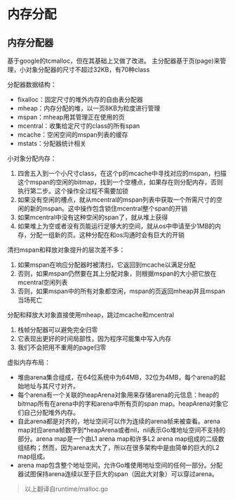 # 内存分配

## 内存分配器
基于google的tcmalloc，但在其基础上又做了改进。
主分配器基于页(page)来管理，小对象分配器的尺寸不超过32KB，有70种class

分配器数据结构：
- fixalloc：固定尺寸的堆外内存的自由表分配器
- mheap：内存分配的堆，以一页8KB为粒度进行管理
- mspan：mheap用其管理正在使用的页
- mcentral：收集给定尺寸的class的所有span
- mcache：空闲空间的mspan列表的缓存
- mstats：分配器统计相关

小对象分配内存：
1. 四舍五入到一个小尺寸class，在这个p的mcache中寻找对应的mspan，扫描这个mspan的空闲的bitmap，找到一个空槽点，如果存在则分配内存，否则执行第二步。这个操作全过程不需要加锁
2. 如果没有空闲的槽点，就从mcentral的mspan列表中获取一个所需尺寸的空闲的新的mspan。这中操作包含锁住mcentral整个span的开销
3. 如果mcentral中没有这种空闲的span了，就从堆上获得
4. 如果堆上为空或者没有页能运行足够大的空间，就从os中申请至少1MB的内存，分配一组新的页。这种分配在和os沟通时会有巨大的开销

清扫mspan和释放对象提升的层次差不多：
1. 如果mspan在响应分配器时被清扫，它返回到mcache以满足分配
2. 否则，如果mspan仍然要在其上分配对象，则根据mspan的大小把它放在mcentral空闲列表
3. 否则，如果mspan中的所有对象都空闲，mspan的页返回mheap并且mspan当场死亡

分配和释放大对象直接使用mheap，跳过mcache和mcentral
1. 栈帧分配器可以避免完全归零
2. 它表现出更好的时间局部性，因为程序可能集中写入内存
3. 我们不会把用不重用的page归零

虚拟内存布局：
- 堆由arena集合组成，在64位系统中为64MB，32位为4MB，每个arena的起始地址与其尺寸对齐。
- 每个arena有一个关联的heapArena对象用来存储arena的元信息：heap的bitmap所有在arena中的字和arena中所有页的span map。heapArena对象它们自己分配堆外内存。
- 自此arena都是对齐的，地址空间可以作为连续的arena帧来被查看。arena map对应arena帧数字到*heapArena或者nil，nil表示Go堆地址空间不支持的部分。arena map是一个由L1 arena map和许多L2 arena map组成的二级数组结构；然而，因为arena太大了，所以在很多架构中是由简单的巨大的L2 map组成。
- arena map包含整个地址空间，允许Go堆使用地址空间的任何一部分。分配器试图保持arena连续以至于巨大的span（因此大对象）可以穿过arena。

> 以上翻译自runtime/malloc.go